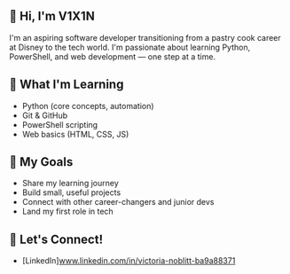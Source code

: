 

## 👋 Hi, I'm V1X1N 

I'm an aspiring software developer transitioning from a pastry cook career at Disney to the tech world. I'm passionate about learning Python, PowerShell, and web development — one step at a time.

## 🦐 What I'm Learning
- Python (core concepts, automation)
- Git & GitHub
- PowerShell scripting
- Web basics (HTML, CSS, JS)

## 🍤 My Goals
- Share my learning journey
- Build small, useful projects
- Connect with other career-changers and junior devs
- Land my first role in tech

## 🍱 Let's Connect!
- [LinkedIn]www.linkedin.com/in/victoria-noblitt-ba9a88371
  
